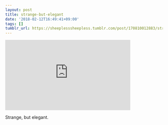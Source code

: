 ```yaml
---
layout: post
title: strange-but-elegant
date: '2018-02-12T16:49:41+09:00'
tags: []
tumblr_url: https://sheeplesssheepless.tumblr.com/post/170810012883/strange-but-elegant
---
```

<iframe width="400" height="225" id="youtube_iframe" src="https://www.youtube.com/embed/NWTKNhJLr1w?feature=oembed&amp;enablejsapi=1&amp;origin=https://safe.txmblr.com&amp;wmode=opaque" frameborder="0" allow="accelerometer; autoplay; encrypted-media; gyroscope; picture-in-picture" allowfullscreen></iframe>  

Strange, but elegant.

